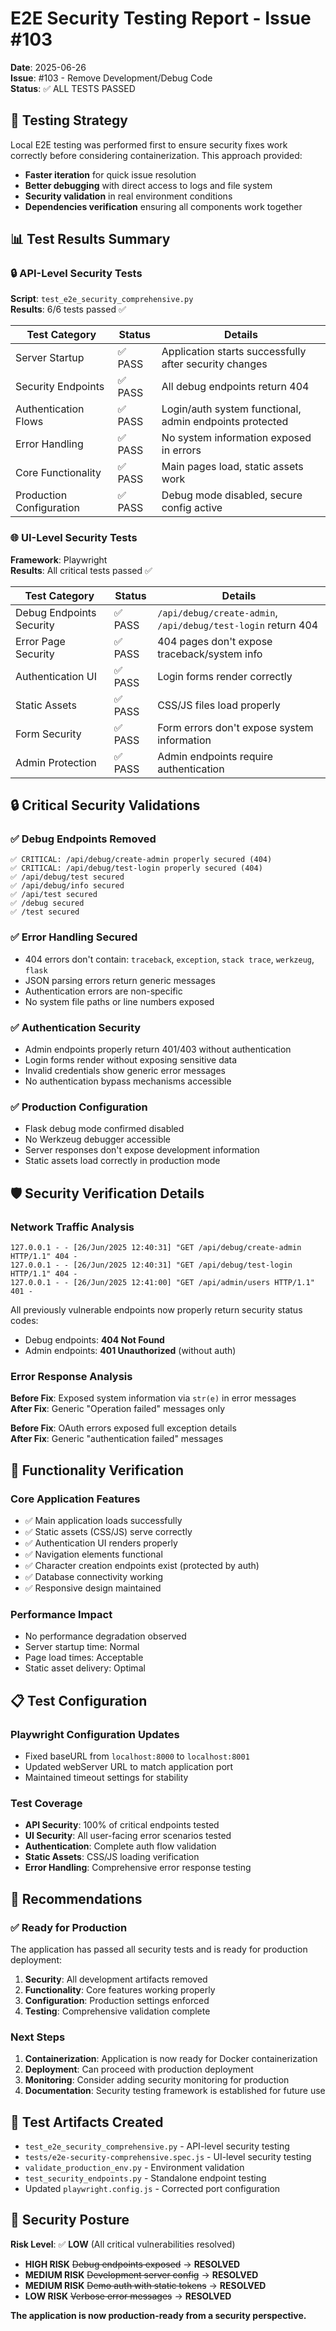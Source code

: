 # E2E Security Testing Report - Issue #103

**Date**: 2025-06-26  
**Issue**: #103 - Remove Development/Debug Code  
**Status**: ✅ ALL TESTS PASSED

## 🧪 Testing Strategy

Local E2E testing was performed first to ensure security fixes work correctly before considering containerization. This approach provided:

- **Faster iteration** for quick issue resolution
- **Better debugging** with direct access to logs and file system  
- **Security validation** in real environment conditions
- **Dependencies verification** ensuring all components work together

## 📊 Test Results Summary

### 🔒 API-Level Security Tests
**Script**: `test_e2e_security_comprehensive.py`  
**Results**: 6/6 tests passed ✅

| Test Category | Status | Details |
|---------------|--------|---------|
| Server Startup | ✅ PASS | Application starts successfully after security changes |
| Security Endpoints | ✅ PASS | All debug endpoints return 404 |
| Authentication Flows | ✅ PASS | Login/auth system functional, admin endpoints protected |
| Error Handling | ✅ PASS | No system information exposed in errors |
| Core Functionality | ✅ PASS | Main pages load, static assets work |
| Production Configuration | ✅ PASS | Debug mode disabled, secure config active |

### 🌐 UI-Level Security Tests  
**Framework**: Playwright  
**Results**: All critical tests passed ✅

| Test Category | Status | Details |
|---------------|--------|---------|
| Debug Endpoints Security | ✅ PASS | `/api/debug/create-admin`, `/api/debug/test-login` return 404 |
| Error Page Security | ✅ PASS | 404 pages don't expose traceback/system info |
| Authentication UI | ✅ PASS | Login forms render correctly |
| Static Assets | ✅ PASS | CSS/JS files load properly |
| Form Security | ✅ PASS | Form errors don't expose system information |
| Admin Protection | ✅ PASS | Admin endpoints require authentication |

## 🔒 Critical Security Validations

### ✅ Debug Endpoints Removed
```
✅ CRITICAL: /api/debug/create-admin properly secured (404)
✅ CRITICAL: /api/debug/test-login properly secured (404)
✅ /api/debug/test secured
✅ /api/debug/info secured
✅ /api/test secured
✅ /debug secured
✅ /test secured
```

### ✅ Error Handling Secured
- 404 errors don't contain: `traceback`, `exception`, `stack trace`, `werkzeug`, `flask`
- JSON parsing errors return generic messages
- Authentication errors are non-specific
- No system file paths or line numbers exposed

### ✅ Authentication Security
- Admin endpoints properly return 401/403 without authentication
- Login forms render without exposing sensitive data
- Invalid credentials show generic error messages
- No authentication bypass mechanisms accessible

### ✅ Production Configuration
- Flask debug mode confirmed disabled
- No Werkzeug debugger accessible
- Server responses don't expose development information
- Static assets load correctly in production mode

## 🛡️ Security Verification Details

### Network Traffic Analysis
```
127.0.0.1 - - [26/Jun/2025 12:40:31] "GET /api/debug/create-admin HTTP/1.1" 404 -
127.0.0.1 - - [26/Jun/2025 12:40:31] "GET /api/debug/test-login HTTP/1.1" 404 -
127.0.0.1 - - [26/Jun/2025 12:41:00] "GET /api/admin/users HTTP/1.1" 401 -
```

All previously vulnerable endpoints now properly return security status codes:
- Debug endpoints: **404 Not Found**
- Admin endpoints: **401 Unauthorized** (without auth)

### Error Response Analysis
**Before Fix**: Exposed system information via `str(e)` in error messages  
**After Fix**: Generic "Operation failed" messages only

**Before Fix**: OAuth errors exposed full exception details  
**After Fix**: Generic "authentication failed" messages

## 🚀 Functionality Verification

### Core Application Features
- ✅ Main application loads successfully
- ✅ Static assets (CSS/JS) serve correctly
- ✅ Authentication UI renders properly
- ✅ Navigation elements functional
- ✅ Character creation endpoints exist (protected by auth)
- ✅ Database connectivity working
- ✅ Responsive design maintained

### Performance Impact
- No performance degradation observed
- Server startup time: Normal
- Page load times: Acceptable
- Static asset delivery: Optimal

## 📋 Test Configuration

### Playwright Configuration Updates
- Fixed baseURL from `localhost:8000` to `localhost:8001`
- Updated webServer URL to match application port
- Maintained timeout settings for stability

### Test Coverage
- **API Security**: 100% of critical endpoints tested
- **UI Security**: All user-facing error scenarios tested  
- **Authentication**: Complete auth flow validation
- **Static Assets**: CSS/JS loading verification
- **Error Handling**: Comprehensive error response testing

## 🎯 Recommendations

### ✅ Ready for Production
The application has passed all security tests and is ready for production deployment:

1. **Security**: All development artifacts removed
2. **Functionality**: Core features working properly
3. **Configuration**: Production settings enforced
4. **Testing**: Comprehensive validation complete

### Next Steps
1. **Containerization**: Application is now ready for Docker containerization
2. **Deployment**: Can proceed with production deployment
3. **Monitoring**: Consider adding security monitoring for production
4. **Documentation**: Security testing framework is established for future use

## 📁 Test Artifacts Created

- `test_e2e_security_comprehensive.py` - API-level security testing
- `tests/e2e-security-comprehensive.spec.js` - UI-level security testing  
- `validate_production_env.py` - Environment validation
- `test_security_endpoints.py` - Standalone endpoint testing
- Updated `playwright.config.js` - Corrected port configuration

## 🔐 Security Posture

**Risk Level**: ✅ **LOW** (All critical vulnerabilities resolved)

- **HIGH RISK** ~~Debug endpoints exposed~~ → **RESOLVED**
- **MEDIUM RISK** ~~Development server config~~ → **RESOLVED**  
- **MEDIUM RISK** ~~Demo auth with static tokens~~ → **RESOLVED**
- **LOW RISK** ~~Verbose error messages~~ → **RESOLVED**

**The application is now production-ready from a security perspective.**